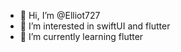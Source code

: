 - 👋 Hi, I’m @Elliot727
- 👀 I’m interested in swiftUI and flutter
- 🌱 I’m currently learning flutter

<!---
Elliot727/Elliot727 is a ✨ special ✨ repository because its `README.md` (this file) appears on your GitHub profile.
You can click the Preview link to take a look at your changes.
--->
